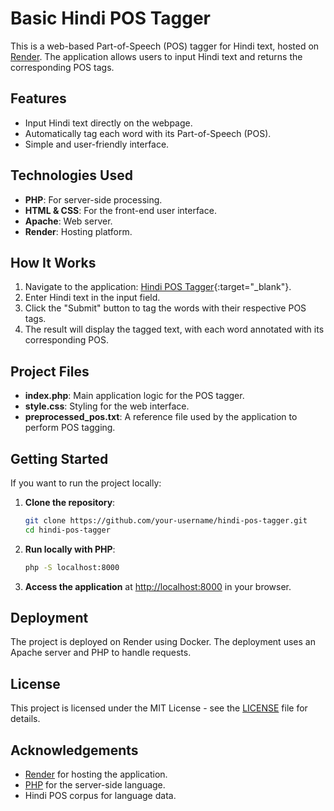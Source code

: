 # Basic Hindi POS Tagger

This is a web-based Part-of-Speech (POS) tagger for Hindi text, hosted on [Render](https://hindi-pos-tagger.onrender.com). The application allows users to input Hindi text and returns the corresponding POS tags.

## Features

- Input Hindi text directly on the webpage.
- Automatically tag each word with its Part-of-Speech (POS).
- Simple and user-friendly interface.
  
## Technologies Used

- **PHP**: For server-side processing.
- **HTML & CSS**: For the front-end user interface.
- **Apache**: Web server.
- **Render**: Hosting platform.

## How It Works

1. Navigate to the application: [Hindi POS Tagger](https://hindi-pos-tagger-lnfs.onrender.com/){:target="_blank"}.
2. Enter Hindi text in the input field.
3. Click the "Submit" button to tag the words with their respective POS tags.
4. The result will display the tagged text, with each word annotated with its corresponding POS.

## Project Files

- **index.php**: Main application logic for the POS tagger.
- **style.css**: Styling for the web interface.
- **preprocessed_pos.txt**: A reference file used by the application to perform POS tagging.

## Getting Started

If you want to run the project locally:

1. **Clone the repository**:
    ```bash
    git clone https://github.com/your-username/hindi-pos-tagger.git
    cd hindi-pos-tagger
    ```

2. **Run locally with PHP**:
    ```bash
    php -S localhost:8000
    ```

3. **Access the application** at [http://localhost:8000](http://localhost:8000) in your browser.

## Deployment

The project is deployed on Render using Docker. The deployment uses an Apache server and PHP to handle requests.

## License

This project is licensed under the MIT License - see the [LICENSE](LICENSE) file for details.

## Acknowledgements

- [Render](https://render.com) for hosting the application.
- [PHP](https://www.php.net/) for the server-side language.
- Hindi POS corpus for language data.

